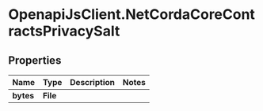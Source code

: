 # OpenapiJsClient.NetCordaCoreContractsPrivacySalt

## Properties

Name | Type | Description | Notes
------------ | ------------- | ------------- | -------------
**bytes** | **File** |  | 


